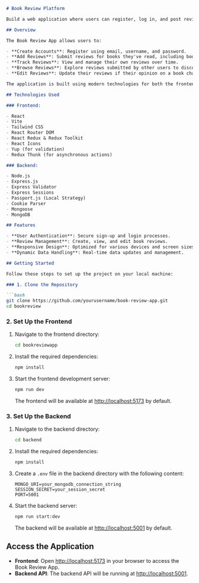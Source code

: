 
```markdown
# Book Review Platform

Build a web application where users can register, log in, and post reviews of their favorite books. The application includes user authentication, book review management, and a responsive user interface.

## Overview

The Book Review App allows users to:

- **Create Accounts**: Register using email, username, and password.
- **Add Reviews**: Submit reviews for books they've read, including book name, author, cover image, review description, and rating.
- **Track Reviews**: View and manage their own reviews over time.
- **Browse Reviews**: Explore reviews submitted by other users to discover new books.
- **Edit Reviews**: Update their reviews if their opinion on a book changes.

The application is built using modern technologies for both the frontend and backend.

## Technologies Used

### Frontend:

- React
- Vite
- Tailwind CSS
- React Router DOM
- React Redux & Redux Toolkit
- React Icons
- Yup (for validation)
- Redux Thunk (for asynchronous actions)

### Backend:

- Node.js
- Express.js
- Express Validator
- Express Sessions
- Passport.js (Local Strategy)
- Cookie Parser
- Mongoose
- MongoDB

## Features

- **User Authentication**: Secure sign-up and login processes.
- **Review Management**: Create, view, and edit book reviews.
- **Responsive Design**: Optimized for various devices and screen sizes.
- **Dynamic Data Handling**: Real-time data updates and management.

## Getting Started

Follow these steps to set up the project on your local machine:

### 1. Clone the Repository

```bash
git clone https://github.com/yourusername/book-review-app.git
cd bookreview
```

### 2. Set Up the Frontend

1. Navigate to the frontend directory:
    ```bash
    cd bookreviewapp
    ```

2. Install the required dependencies:
    ```bash
    npm install
    ```

3. Start the frontend development server:
    ```bash
    npm run dev
    ```

   The frontend will be available at [http://localhost:5173](http://localhost:5173) by default.

### 3. Set Up the Backend

1. Navigate to the backend directory:
    ```bash
    cd backend
    ```

2. Install the required dependencies:
    ```bash
    npm install
    ```

3. Create a `.env` file in the backend directory with the following content:
    ```env
    MONGO_URI=your_mongodb_connection_string
    SESSION_SECRET=your_session_secret
    PORT=5001
    ```

4. Start the backend server:
    ```bash
    npm run start:dev
    ```

   The backend will be available at [http://localhost:5001](http://localhost:5001) by default.

## Access the Application

- **Frontend**: Open [http://localhost:5173](http://localhost:5173) in your browser to access the Book Review App.
- **Backend API**: The backend API will be running at [http://localhost:5001](http://localhost:5001).
```
